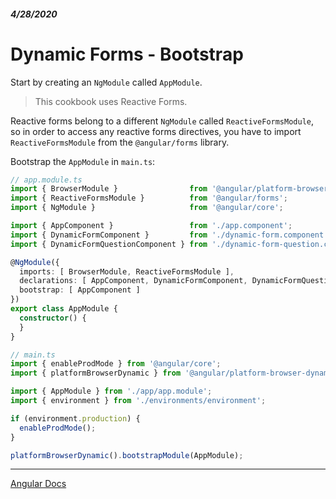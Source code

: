 ##### 4/28/2020
# Dynamic Forms - Bootstrap
Start by creating an `NgModule` called `AppModule`.

  > This cookbook uses Reactive Forms.

Reactive forms belong to a different `NgModule` called `ReactiveFormsModule`, so in order to access any reactive forms directives, you have to import `ReactiveFormsModule` from the `@angular/forms` library.

Bootstrap the `AppModule` in `main.ts`:

```ts
// app.module.ts
import { BrowserModule }                from '@angular/platform-browser';
import { ReactiveFormsModule }          from '@angular/forms';
import { NgModule }                     from '@angular/core';

import { AppComponent }                 from './app.component';
import { DynamicFormComponent }         from './dynamic-form.component';
import { DynamicFormQuestionComponent } from './dynamic-form-question.component';

@NgModule({
  imports: [ BrowserModule, ReactiveFormsModule ],
  declarations: [ AppComponent, DynamicFormComponent, DynamicFormQuestionComponent ],
  bootstrap: [ AppComponent ]
})
export class AppModule {
  constructor() {
  }
}
```

```ts
// main.ts
import { enableProdMode } from '@angular/core';
import { platformBrowserDynamic } from '@angular/platform-browser-dynamic';

import { AppModule } from './app/app.module';
import { environment } from './environments/environment';

if (environment.production) {
  enableProdMode();
}

platformBrowserDynamic().bootstrapModule(AppModule);
```

---

[Angular Docs](https://angular.io/guide/dynamic-form#bootstrap)